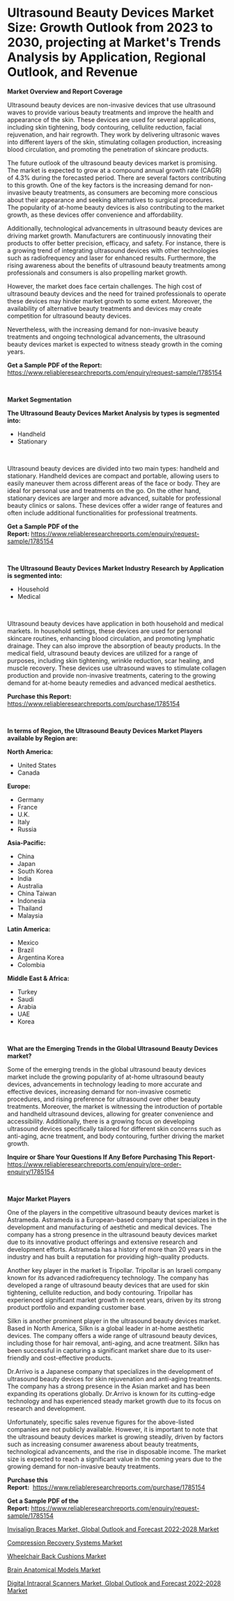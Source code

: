 <p><h1>Ultrasound Beauty Devices Market Size: Growth Outlook from 2023 to 2030, projecting at Market's Trends Analysis by Application, Regional Outlook, and Revenue</h1></p><p><strong>Market Overview and Report Coverage</strong></p>
<p><p>Ultrasound beauty devices are non-invasive devices that use ultrasound waves to provide various beauty treatments and improve the health and appearance of the skin. These devices are used for several applications, including skin tightening, body contouring, cellulite reduction, facial rejuvenation, and hair regrowth. They work by delivering ultrasonic waves into different layers of the skin, stimulating collagen production, increasing blood circulation, and promoting the penetration of skincare products.</p><p>The future outlook of the ultrasound beauty devices market is promising. The market is expected to grow at a compound annual growth rate (CAGR) of 4.3% during the forecasted period. There are several factors contributing to this growth. One of the key factors is the increasing demand for non-invasive beauty treatments, as consumers are becoming more conscious about their appearance and seeking alternatives to surgical procedures. The popularity of at-home beauty devices is also contributing to the market growth, as these devices offer convenience and affordability.</p><p>Additionally, technological advancements in ultrasound beauty devices are driving market growth. Manufacturers are continuously innovating their products to offer better precision, efficacy, and safety. For instance, there is a growing trend of integrating ultrasound devices with other technologies such as radiofrequency and laser for enhanced results. Furthermore, the rising awareness about the benefits of ultrasound beauty treatments among professionals and consumers is also propelling market growth.</p><p>However, the market does face certain challenges. The high cost of ultrasound beauty devices and the need for trained professionals to operate these devices may hinder market growth to some extent. Moreover, the availability of alternative beauty treatments and devices may create competition for ultrasound beauty devices.</p><p>Nevertheless, with the increasing demand for non-invasive beauty treatments and ongoing technological advancements, the ultrasound beauty devices market is expected to witness steady growth in the coming years.</p></p>
<p><strong>Get a Sample PDF of the Report:</strong> <a href="https://www.reliableresearchreports.com/enquiry/request-sample/1785154">https://www.reliableresearchreports.com/enquiry/request-sample/1785154</a></p>
<p>&nbsp;</p>
<p><strong>Market Segmentation</strong></p>
<p><strong>The Ultrasound Beauty Devices Market Analysis by types is segmented into:</strong></p>
<p><ul><li>Handheld</li><li>Stationary</li></ul></p>
<p>&nbsp;</p>
<p><p>Ultrasound beauty devices are divided into two main types: handheld and stationary. Handheld devices are compact and portable, allowing users to easily maneuver them across different areas of the face or body. They are ideal for personal use and treatments on the go. On the other hand, stationary devices are larger and more advanced, suitable for professional beauty clinics or salons. These devices offer a wider range of features and often include additional functionalities for professional treatments.</p></p>
<p><strong>Get a Sample PDF of the Report:</strong>&nbsp;<a href="https://www.reliableresearchreports.com/enquiry/request-sample/1785154">https://www.reliableresearchreports.com/enquiry/request-sample/1785154</a></p>
<p>&nbsp;</p>
<p><strong>The Ultrasound Beauty Devices Market Industry Research by Application is segmented into:</strong></p>
<p><ul><li>Household</li><li>Medical</li></ul></p>
<p>&nbsp;</p>
<p><p>Ultrasound beauty devices have application in both household and medical markets. In household settings, these devices are used for personal skincare routines, enhancing blood circulation, and promoting lymphatic drainage. They can also improve the absorption of beauty products. In the medical field, ultrasound beauty devices are utilized for a range of purposes, including skin tightening, wrinkle reduction, scar healing, and muscle recovery. These devices use ultrasound waves to stimulate collagen production and provide non-invasive treatments, catering to the growing demand for at-home beauty remedies and advanced medical aesthetics.</p></p>
<p><strong>Purchase this Report:</strong>&nbsp; <a href="https://www.reliableresearchreports.com/purchase/1785154">https://www.reliableresearchreports.com/purchase/1785154</a></p>
<p>&nbsp;</p>
<p><strong>In terms of Region, the Ultrasound Beauty Devices Market Players available by Region are:</strong></p>
<p>
    <p> <strong> North America: </strong>
        <ul>
            <li>United States</li>
            <li>Canada</li>
        </ul>
        </p> 
    <p> <strong> Europe: </strong>
        <ul>
            <li>Germany</li>
            <li>France</li>
            <li>U.K.</li>
            <li>Italy</li>
            <li>Russia</li>
        </ul>
        </p> 
    <p> <strong> Asia-Pacific: </strong>
        <ul>
            <li>China</li>
            <li>Japan</li>
            <li>South Korea</li>
            <li>India</li>
            <li>Australia</li>
            <li>China Taiwan</li>
            <li>Indonesia</li>
            <li>Thailand</li>
            <li>Malaysia</li>
        </ul>
        </p> 
    <p> <strong> Latin America: </strong>
        <ul>
            <li>Mexico</li>
            <li>Brazil</li>
            <li>Argentina Korea</li>
            <li>Colombia</li>
        </ul>
        </p> 
    <p> <strong> Middle East & Africa: </strong>
        <ul>
            <li>Turkey</li>
            <li>Saudi</li>
            <li>Arabia</li>
            <li>UAE</li>
            <li>Korea</li>
        </ul>
    </p>
    </p>
<p>&nbsp;</p>
<p><strong>What are the Emerging Trends in the Global Ultrasound Beauty Devices market?</strong></p>
<p><p>Some of the emerging trends in the global ultrasound beauty devices market include the growing popularity of at-home ultrasound beauty devices, advancements in technology leading to more accurate and effective devices, increasing demand for non-invasive cosmetic procedures, and rising preference for ultrasound over other beauty treatments. Moreover, the market is witnessing the introduction of portable and handheld ultrasound devices, allowing for greater convenience and accessibility. Additionally, there is a growing focus on developing ultrasound devices specifically tailored for different skin concerns such as anti-aging, acne treatment, and body contouring, further driving the market growth.</p></p>
<p><strong>Inquire or Share Your Questions If Any Before Purchasing This Report</strong>- <a href="https://www.reliableresearchreports.com/enquiry/pre-order-enquiry/1785154">https://www.reliableresearchreports.com/enquiry/pre-order-enquiry/1785154</a></p>
<p>&nbsp;</p>
<p><strong>Major Market Players</strong></p>
<p><p>One of the players in the competitive ultrasound beauty devices market is Astrameda. Astrameda is a European-based company that specializes in the development and manufacturing of aesthetic and medical devices. The company has a strong presence in the ultrasound beauty devices market due to its innovative product offerings and extensive research and development efforts. Astrameda has a history of more than 20 years in the industry and has built a reputation for providing high-quality products.</p><p>Another key player in the market is Tripollar. Tripollar is an Israeli company known for its advanced radiofrequency technology. The company has developed a range of ultrasound beauty devices that are used for skin tightening, cellulite reduction, and body contouring. Tripollar has experienced significant market growth in recent years, driven by its strong product portfolio and expanding customer base.</p><p>Silkn is another prominent player in the ultrasound beauty devices market. Based in North America, Silkn is a global leader in at-home aesthetic devices. The company offers a wide range of ultrasound beauty devices, including those for hair removal, anti-aging, and acne treatment. Silkn has been successful in capturing a significant market share due to its user-friendly and cost-effective products.</p><p>Dr.Arrivo is a Japanese company that specializes in the development of ultrasound beauty devices for skin rejuvenation and anti-aging treatments. The company has a strong presence in the Asian market and has been expanding its operations globally. Dr.Arrivo is known for its cutting-edge technology and has experienced steady market growth due to its focus on research and development.</p><p>Unfortunately, specific sales revenue figures for the above-listed companies are not publicly available. However, it is important to note that the ultrasound beauty devices market is growing steadily, driven by factors such as increasing consumer awareness about beauty treatments, technological advancements, and the rise in disposable income. The market size is expected to reach a significant value in the coming years due to the growing demand for non-invasive beauty treatments.</p></p>
<p><strong>Purchase this Report:</strong>&nbsp;&nbsp;<a href="https://www.reliableresearchreports.com/purchase/1785154">https://www.reliableresearchreports.com/purchase/1785154</a></p>
<p></p>
<p><strong>Get a Sample PDF of the Report:</strong>&nbsp;<a href="https://www.reliableresearchreports.com/enquiry/request-sample/1785154">https://www.reliableresearchreports.com/enquiry/request-sample/1785154</a></p>
<p><p><a href="https://medium.com/@jenniebrown07/invisalign-braces-market-global-outlook-and-forecast-2022-2028-market-exploring-market-share-753e700bc0bc">Invisalign Braces Market, Global Outlook and Forecast 2022-2028 Market</a></p><p><a href="https://www.linkedin.com/pulse/compression-recovery-systems-market-research-report-provides-wctde/">Compression Recovery Systems Market</a></p><p><a href="https://www.linkedin.com/pulse/wheelchair-back-cushions-market-size-share-amp-trends-uycle/">Wheelchair Back Cushions Market</a></p><p><a href="https://www.linkedin.com/pulse/brain-anatomical-models-market-size-share-global-analysis-8bzze/">Brain Anatomical Models Market</a></p><p><a href="https://medium.com/@albertakoss2023/digital-intraoral-scanners-market-global-outlook-and-forecast-2022-2028-market-focuses-on-market-a2baa26084a7">Digital Intraoral Scanners Market, Global Outlook and Forecast 2022-2028 Market</a></p></p>
